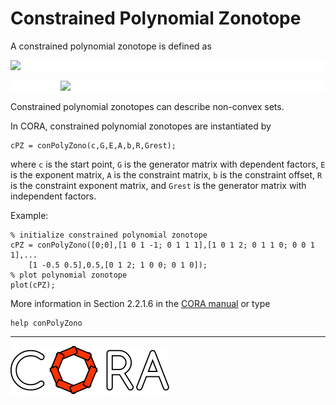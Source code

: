 # Constrained Polynomial Zonotope

A constrained polynomial zonotope is defined as

<p style="background-color: white;">
<img src="https://latex.codecogs.com/svg.image?%5Cmathcal%7BCPZ%7D:=%5Cbigg%5C%7Bc&plus;%5Csum_%7Bi=1%7D%5Eh%5Cbigg(%5Cprod_%7Bk=1%7D%5Ep%5Calpha_k%5E%7BE_%7B(k,i)%7D%7D%5Cbigg)G_%7B(%5Ccdot,i)%7D&plus;%5Csum_%7Bj=1%7D%5Ed%5Cbeta_j%20G_%7BI(%5Ccdot,j)%7D%5C,%5Cbigg%7C"/>
</p>

<p style="background-color: white; padding-left:80px">
<img src="https://latex.codecogs.com/svg.image?%5Csum_%7Bi=1%7D%5Eq%5Cbigg(%5Cprod_%7Bk=1%7D%5Ep%5Calpha_k%5E%7BR_%7B(k,i)%7D%7D%5Cbigg)A_%7B(%5Ccdot,i)%7D=b,%5Calpha_k,%5Cbeta_j%5Cin%5B-1,1%5D%5Cbigg%5C%7D."/>
</p>

<!--
for editor.codecogs.com: 
\mathcal{CPZ} := \bigg\{ c + \sum_{i=1}^h \bigg( \prod_{k=1}^p \alpha_k^{E_{(k,i)}} \bigg) G_{(\cdot,i)} + \sum_{j=1}^d \beta_j G_{I(\cdot,j)} \, \bigg|
\sum_{i=1}^q \bigg( \prod_{k=1}^p \alpha_k^{R_{(k,i)}} \bigg) A_{(\cdot,i)} = b, \alpha_k, \beta_j \in [-1,1] \bigg\} .
-->

Constrained polynomial zonotopes can describe non-convex sets.

In CORA, constrained polynomial zonotopes are instantiated by

    cPZ = conPolyZono(c,G,E,A,b,R,Grest);

where ``c`` is the start point, ``G`` is the generator matrix with dependent factors, ``E`` is the exponent matrix, ``A`` is the constraint matrix, ``b`` is the constraint offset, ``R`` is the constraint exponent matrix, and ``Grest`` is the  generator matrix with independent factors.

Example:

    % initialize constrained polynomial zonotope
    cPZ = conPolyZono([0;0],[1 0 1 -1; 0 1 1 1],[1 0 1 2; 0 1 1 0; 0 0 1 1],...
        [1 -0.5 0.5],0.5,[0 1 2; 1 0 0; 0 1 0]);
    % plot polynomial zonotope
    plot(cPZ);

More information in Section 2.2.1.6 in the <a target='_blank' href="https://cora.in.tum.de/manual">CORA manual</a> or type

    help conPolyZono

<hr style="height: 1px;">

<img src="../../app/images/coraLogo_readme.svg"/>